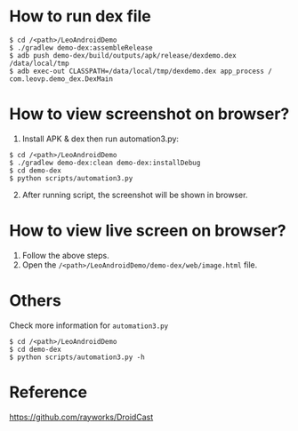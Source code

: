 # How to run dex file
```shell
$ cd /<path>/LeoAndroidDemo
$ ./gradlew demo-dex:assembleRelease
$ adb push demo-dex/build/outputs/apk/release/dexdemo.dex /data/local/tmp
$ adb exec-out CLASSPATH=/data/local/tmp/dexdemo.dex app_process / com.leovp.demo_dex.DexMain
```

# How to view screenshot on browser?
1. Install APK & dex then run automation3.py:
```shell
$ cd /<path>/LeoAndroidDemo
$ ./gradlew demo-dex:clean demo-dex:installDebug
$ cd demo-dex
$ python scripts/automation3.py
```

2. After running script, the screenshot will be shown in browser.

# How to view live screen on browser?

1. Follow the above steps.
2. Open the `/<path>/LeoAndroidDemo/demo-dex/web/image.html` file.

# Others

Check more information for `automation3.py`

```shell
$ cd /<path>/LeoAndroidDemo
$ cd demo-dex
$ python scripts/automation3.py -h
```

# Reference

https://github.com/rayworks/DroidCast